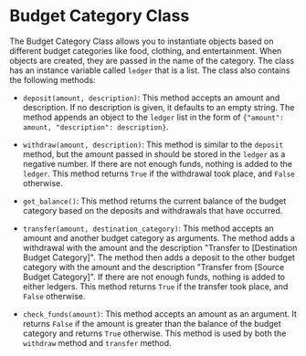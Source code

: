 # Budget Category Class

The Budget Category Class allows you to instantiate objects based on different budget categories like food, clothing, and entertainment. When objects are created, they are passed in the name of the category. The class has an instance variable called `ledger` that is a list. The class also contains the following methods:

- `deposit(amount, description)`: This method accepts an amount and description. If no description is given, it defaults to an empty string. The method appends an object to the `ledger` list in the form of `{"amount": amount, "description": description}`.

- `withdraw(amount, description)`: This method is similar to the `deposit` method, but the amount passed in should be stored in the `ledger` as a negative number. If there are not enough funds, nothing is added to the `ledger`. This method returns `True` if the withdrawal took place, and `False` otherwise.

- `get_balance()`: This method returns the current balance of the budget category based on the deposits and withdrawals that have occurred.

- `transfer(amount, destination_category)`: This method accepts an amount and another budget category as arguments. The method adds a withdrawal with the amount and the description "Transfer to [Destination Budget Category]". The method then adds a deposit to the other budget category with the amount and the description "Transfer from [Source Budget Category]". If there are not enough funds, nothing is added to either ledgers. This method returns `True` if the transfer took place, and `False` otherwise.

- `check_funds(amount)`: This method accepts an amount as an argument. It returns `False` if the amount is greater than the balance of the budget category and returns `True` otherwise. This method is used by both the `withdraw` method and `transfer` method.

